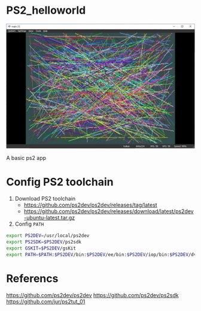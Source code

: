 # PS2_helloworld

![PS2](screenshots/Snipaste_2025-05-22_11-23-29.png)

A basic ps2 app

# Config PS2 toolchain

1. Download PS2 toolchain
    - https://github.com/ps2dev/ps2dev/releases/tag/latest
    - https://github.com/ps2dev/ps2dev/releases/download/latest/ps2dev-ubuntu-latest.tar.gz
2. Config `PATH`

```bash
export PS2DEV=/usr/local/ps2dev
export PS2SDK=$PS2DEV/ps2sdk
export GSKIT=$PS2DEV/gsKit
export PATH=$PATH:$PS2DEV/bin:$PS2DEV/ee/bin:$PS2DEV/iop/bin:$PS2DEV/dvp/bin:$PS2SDK/bin
```

# Referencs
https://github.com/ps2dev/ps2dev
https://github.com/ps2dev/ps2sdk
https://github.com/jur/ps2tut_01